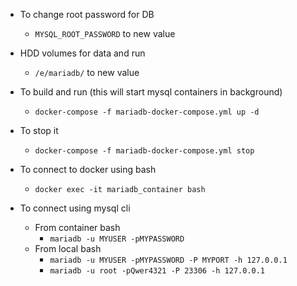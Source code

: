 - To change root password for DB
  - `MYSQL_ROOT_PASSWORD` to new value

- HDD volumes for data and run
  - `/e/mariadb/` to new value

- To build and run (this will start mysql containers in background)
  - `docker-compose -f mariadb-docker-compose.yml up -d`

- To stop it
  - `docker-compose -f mariadb-docker-compose.yml stop`

- To connect to docker using bash
  - `docker exec -it mariadb_container bash`

- To connect using mysql cli
  - From container bash
    - `mariadb -u MYUSER -pMYPASSWORD`
  - From local bash
    - `mariadb -u MYUSER -pMYPASSWORD -P MYPORT -h 127.0.0.1`
    - `mariadb -u root -pQwer4321 -P 23306 -h 127.0.0.1`
